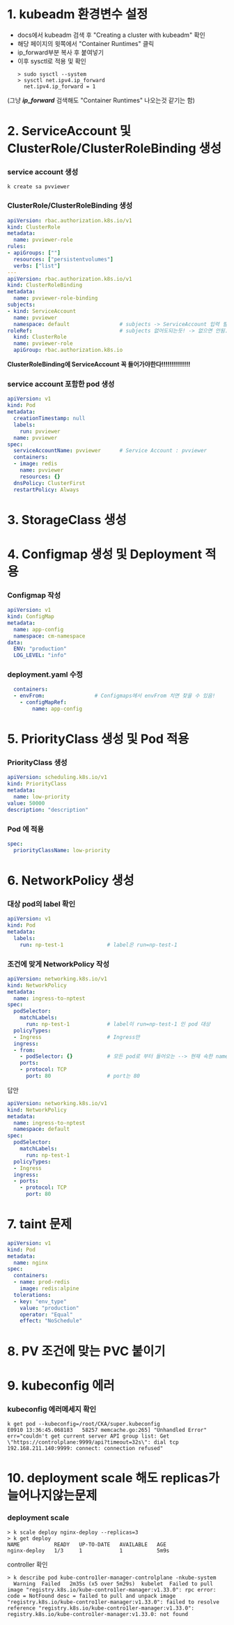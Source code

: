 # 1. kubeadm 환경변수 설정
- docs에서 kubeadm 검색 후 "Creating a cluster with kubeadm" 확인
- 해당 페이지의 윗쪽에서 "Container Runtimes" 클릭
- ip_forward부분 복사 후 붙여넣기
- 이후 sysctl로 적용 및 확인
  ```
  > sudo sysctl --system
  > sysctl net.ipv4.ip_forward
    net.ipv4.ip_forward = 1
  ```
(그냥 ___ip_forward___ 검색해도 "Container Runtimes" 나오는것 같기는 함)

# 2. ServiceAccount 및 ClusterRole/ClusterRoleBinding 생성
### service account 생성
```
k create sa pvviewer
```
### ClusterRole/ClusterRoleBinding 생성
``` yaml
apiVersion: rbac.authorization.k8s.io/v1
kind: ClusterRole
metadata:
  name: pvviewer-role
rules:
- apiGroups: [""]
  resources: ["persistentvolumes"]
  verbs: ["list"]
---
apiVersion: rbac.authorization.k8s.io/v1
kind: ClusterRoleBinding
metadata:
  name: pvviewer-role-binding
subjects:
- kind: ServiceAccount
  name: pvviewer
  namespace: default                # subjects -> ServiceAccount 입력 필요
roleRef:                            # subjects 없어도되는듯! -> 없으면 안됨..!!
  kind: ClusterRole
  name: pvviewer-role
  apiGroup: rbac.authorization.k8s.io
```
**ClusterRoleBinding에 ServiceAccount 꼭 들어가야한다!!!!!!!!!!!!!!**
### service account 포함한 pod 생성
``` yaml
apiVersion: v1
kind: Pod
metadata:
  creationTimestamp: null
  labels:
    run: pvviewer
  name: pvviewer
spec:
  serviceAccountName: pvviewer      # Service Account : pvviewer
  containers:
  - image: redis
    name: pvviewer
    resources: {}
  dnsPolicy: ClusterFirst
  restartPolicy: Always
```
# 3. StorageClass 생성
# 4. Configmap 생성 및 Deployment 적용
### Configmap 작성
``` yaml
apiVersion: v1
kind: ConfigMap
metadata:
  name: app-config
  namespace: cm-namespace
data:
  ENV: "production"
  LOG_LEVEL: "info"
```
### deployment.yaml 수정
``` yaml
  containers:
  - envFrom:                # Configmaps에서 envFrom 치면 찾을 수 있음!
    - configMapRef:
        name: app-config
```
# 5. PriorityClass 생성 및 Pod 적용
### PriorityClass 생성
``` yaml
apiVersion: scheduling.k8s.io/v1
kind: PriorityClass
metadata:
  name: low-priority
value: 50000
description: "description"
```
### Pod 에 적용
``` yaml
spec:
  priorityClassName: low-priority
```
# 6. NetworkPolicy 생성
### 대상 pod의 label 확인
``` yaml
apiVersion: v1
kind: Pod
metadata:
  labels:
    run: np-test-1              # label은 run=np-test-1
```
### 조건에 맞게 NetworkPolicy 작성
``` yaml
apiVersion: networking.k8s.io/v1
kind: NetworkPolicy
metadata:
  name: ingress-to-nptest
spec:
  podSelector:
    matchLabels:
      run: np-test-1            # label이 run=np-test-1 인 pod 대상
  policyTypes:
  - Ingress                     # Ingress만
  ingress:
  - from:
    - podSelector: {}           # 모든 pod로 부터 들어오는 --> 현재 속한 namespace에 대한 pod만으로 제한된듯..
    ports:
    - protocol: TCP
      port: 80                  # port는 80
```
답안
``` yaml
apiVersion: networking.k8s.io/v1
kind: NetworkPolicy
metadata:
  name: ingress-to-nptest
  namespace: default
spec:
  podSelector:
    matchLabels:
      run: np-test-1
  policyTypes:
  - Ingress
  ingress:
  - ports:
    - protocol: TCP
      port: 80
```
# 7. taint 문제
``` yaml
apiVersion: v1
kind: Pod
metadata:
  name: nginx
spec:
  containers:
  - name: prod-redis
    image: redis:alpine
  tolerations:
  - key: "env_type"
    value: "production"
    operator: "Equal"
    effect: "NoSchedule"
```
# 8. PV 조건에 맞는 PVC 붙이기
# 9. kubeconfig 에러
### kubeconfig 에러메세지 확인
```
k get pod --kubeconfig=/root/CKA/super.kubeconfig
E0910 13:36:45.068183   58257 memcache.go:265] "Unhandled Error" err="couldn't get current server API group list: Get \"https://controlplane:9999/api?timeout=32s\": dial tcp 192.168.211.140:9999: connect: connection refused"
```
# 10. deployment scale 해도 replicas가 늘어나지않는문제
### deployment scale
```
> k scale deploy nginx-deploy --replicas=3
> k get deploy
NAME           READY   UP-TO-DATE   AVAILABLE   AGE
nginx-deploy   1/3     1            1           5m9s
```
controller 확인
```
> k describe pod kube-contro1ler-manager-controlplane -nkube-system
  Warning  Failed   2m35s (x5 over 5m29s)  kubelet  Failed to pull image "registry.k8s.io/kube-contro1ler-manager:v1.33.0": rpc error: code = NotFound desc = failed to pull and unpack image "registry.k8s.io/kube-contro1ler-manager:v1.33.0": failed to resolve reference "registry.k8s.io/kube-contro1ler-manager:v1.33.0": registry.k8s.io/kube-contro1ler-manager:v1.33.0: not found
```



